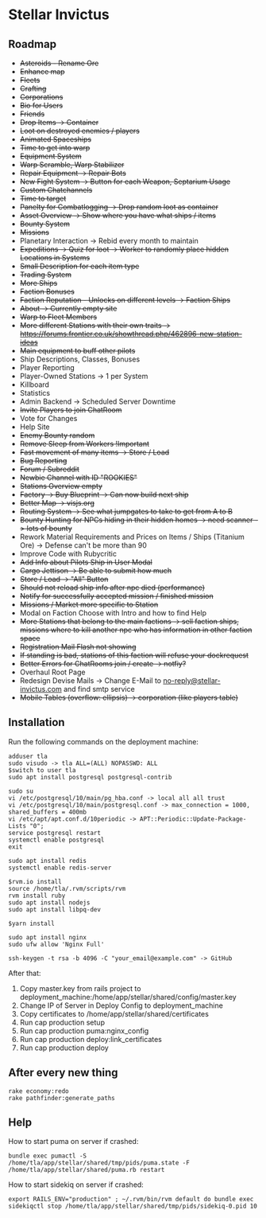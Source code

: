 # Stellar Invictus

## Roadmap

- ~~Asteroids - Rename Ore~~
- ~~Enhance map~~
- ~~Fleets~~
- ~~Crafting~~
- ~~Corporations~~
- ~~Bio for Users~~
- ~~Friends~~
- ~~Drop Items -> Container~~
- ~~Loot on destroyed enemies / players~~
- ~~Animated Spaceships~~
- ~~Time to get into warp~~
- ~~Equipment System~~
- ~~Warp Scramble, Warp Stabilizer~~
- ~~Repair Equipment -> Repair Bots~~
- ~~New Fight System -> Button for each Weapon, Septarium Usage~~
- ~~Custom Chatchannels~~
- ~~Time to target~~
- ~~Panelty for Combatlogging -> Drop random loot as container~~
- ~~Asset Overview -> Show where you have what ships / items~~
- ~~Bounty System~~
- ~~Missions~~
- Planetary Interaction -> Rebid every month to maintain
- ~~Expeditions -> Quiz for loot -> Worker to randomly place hidden Locations in Systems~~
- ~~Small Description for each item type~~
- ~~Trading System~~
- ~~More Ships~~
- ~~Faction Bonuses~~
- ~~Faction Reputation - Unlocks on different levels -> Faction Ships~~
- ~~About -> Currently empty site~~
- ~~Warp to Fleet Members~~
- ~~More different Stations with their own traits -> https://forums.frontier.co.uk/showthread.php/462896-new-station-ideas~~
- ~~Main equipment to buff other pilots~~
- Ship Descriptions, Classes, Bonuses
- Player Reporting
- Player-Owned Stations -> 1 per System
- Killboard
- Statistics
- Admin Backend -> Scheduled Server Downtime
- ~~Invite Players to join ChatRoom~~
- Vote for Changes
- Help Site
- ~~Enemy Bounty random~~
- ~~Remove Sleep from Workers !Important~~
- ~~Fast movement of many items -> Store / Load~~
- ~~Bug Reporting~~
- ~~Forum / Subreddit~~
- ~~Newbie Channel with ID "ROOKIES"~~
- ~~Stations Overview empty~~
- ~~Factory -> Buy Blueprint -> Can now build next ship~~
- ~~Better Map -> visjs.org~~
- ~~Routing System -> See what jumpgates to take to get from A to B~~
- ~~Bounty Hunting for NPCs hiding in their hidden homes -> need scanner -> lots of bounty~~
- Rework Material Requirements and Prices on Items / Ships (Titanium Ore) -> Defense can't be more than 90
- Improve Code with Rubycritic
- ~~Add Info about Pilots Ship in User Modal~~
- ~~Cargo Jettison -> Be able to submit how much~~
- ~~Store / Load -> "All" Button~~
- ~~Should not reload ship info after npc died (performance)~~
- ~~Notify for successfully accepted mission / finished mission~~
- ~~Missions / Market more specific to Station~~
- Modal on Faction Choose with Intro and how to find Help
- ~~More Stations that belong to the main factions -> sell faction ships, missions where to kill another npc who has information in other faction space~~
- ~~Registration Mail Flash not showing~~
- ~~If standing is bad, stations of this faction will refuse your dockrequest~~
- ~~Better Errors for ChatRooms join / create -> notfiy?~~
- Overhaul Root Page
- Redesign Devise Mails -> Change E-Mail to no-reply@stellar-invictus.com and find smtp service
- ~~Mobile Tables (overflow: ellipsis) -> corporation (like players table)~~
 
## Installation

Run the following commands on the deployment machine:
```
adduser tla
sudo visudo -> tla ALL=(ALL) NOPASSWD: ALL
$switch to user tla
sudo apt install postgresql postgresql-contrib

sudo su
vi /etc/postgresql/10/main/pg_hba.conf -> local all all trust
vi /etc/postgresql/10/main/postgresql.conf -> max_connection = 1000, shared_buffers = 400mb
vi /etc/apt/apt.conf.d/10periodic -> APT::Periodic::Update-Package-Lists "0";
service postgresql restart
systemctl enable postgresql
exit

sudo apt install redis
systemctl enable redis-server

$rvm.io install
source /home/tla/.rvm/scripts/rvm
rvm install ruby
sudo apt install nodejs
sudo apt install libpq-dev

$yarn install

sudo apt install nginx
sudo ufw allow 'Nginx Full'

ssh-keygen -t rsa -b 4096 -C "your_email@example.com" -> GitHub
```

After that:
1. Copy master.key from rails project to deployment_machine:/home/app/stellar/shared/config/master.key
2. Change IP of Server in Deploy Config to deployment_machine
3. Copy certificates to /home/app/stellar/shared/certificates
4. Run cap production setup
5. Run cap production puma:nginx_config
6. Run cap production deploy:link_certificates
7. Run cap production deploy

## After every new thing
```
rake economy:redo
rake pathfinder:generate_paths
```

## Help

How to start puma on server if crashed:
```
bundle exec pumactl -S /home/tla/app/stellar/shared/tmp/pids/puma.state -F /home/tla/app/stellar/shared/puma.rb restart
```

How to start sidekiq on server if crashed:
```
export RAILS_ENV="production" ; ~/.rvm/bin/rvm default do bundle exec sidekiqctl stop /home/tla/app/stellar/shared/tmp/pids/sidekiq-0.pid 10
```
